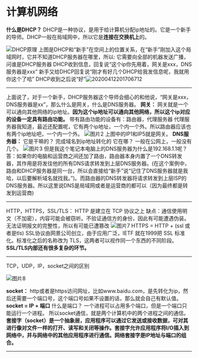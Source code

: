 # 计算机网络

**什么是DHCP？**
DHCP是一种协议，是用于给计算机分配ip地址的。它是一个新手的导师。DHCP一般在局域网中，所以它是**连接在交换机上**的。

![DHCP原理](E:\images\图片2.png)
上图是DHCP和“新手”在空间上的位置关系，在“新手”刚加入这个局域网时，它并不知道DHCP服务器在哪里，所以:
它需要向全部的机器发送广播，问谁是DHCP服务器
DHCP收到信息，回复说“这个ip你先用着，网关是xxx，DNS服务器是xxx”
新手又给DHCP回复说“刚才有好几个DHCP给我发信息呢，我就用你这个了哈”
DHCP收到之后说“好”![20200412201706712](E:\images\20200412201706712.png)

------

上面说了，对于一个新手，DHCP服务器这个导师会细心的和他说，“网关是xxx，DNS服务器是xx”，那么什么是网关，什么是DNS服务器。
**网关：**
网关就是一个可以通向其他网络的ip地址。**因为这个ip地址可以通向其他网络，所以这个ip对应的设备一定具有路由功能。**
带有路由功能的设备有：路由器，代理服务器
代理服务器我知道，最近还配置呢，它有两个ip地址，一个内一个外。所以路由器应该也有两个ip地址吧，一个内一个外。
![图片2](E:\images\图片2.png)
上图中的IP1和IP5就是网关。
**DNS服务器：**
它是干嘛的？ 完成域名到ip地址转化的
它在哪？ 一般在公网上，一般没有几个。
![图片3](E:\images\图片3.png)
但是我这个笔记本电脑上的DNS服务器为什么是192.168.1.1呢？
答：如果你的电脑和运营商之间还加了路由，路由器本身内置了一个DNS转发器，其作用是将发往他的所有DNS请求转发到上层DNS服务器。(在这个案例中，路由和DHCP服务器是同一台，所以会直接给“新手”说“记住了DNS服务器就是我哈，以后要解析域名就找我。”)。而路由器的DNS转发器将请求转发到上层ISP的DNS服务器。所以这里说DNS是局域网或者是运营商的都可以（因为最终都是转发到运营商)

----------------------------------

HTTP，HTTPS，SSL/TLS：
HTTP 是建立在 TCP 协议之上
缺点：通信使用明文（不加密），内容可能会被窃听。不验证通信方的身份，因此有可能遭遇伪装。无法证明报文的完整性，所以有可能已遭篡改
![图片7](E:\images\图片7.png)
HTTPS = HTTP + (ssl 或者是tls)
SSL协议由网景公司创立，由于应用广泛，IETF 就在1999把 SSL 标准化。标准化之后的名称改为 TLS，这两者可以视作同一个东西的不同阶段。
**SSL/TLS内部还有很多复杂的环节。**

-------------------------------------

TCP，UDP，IP，socket之间的区别	

![图片8](E:\images\图片8.png)


**socket：**
http或者是https访问网址，比如www.baidu.com，是先转化为ip，然后还需要一个端口号，这个端口号如果不设置的话，那么就会自己有默认值。
**socket = IP + 端口**
什么是端口？
一个进程可以占用多个端口，但是一个端口只能运行一个进程。
所以socket通信，就是两个计算机中的两个进程之间的通信。
**套接字（socket）是一个抽象层，应用程序可以通过它发送或接收数据，可对其进行像对文件一样的打开、读写和关闭等操作。套接字允许应用程序将I/O插入到网络中，并与网络中的其他应用程序进行通信。网络套接字是IP地址与端口的组合。**

---------------

